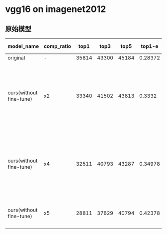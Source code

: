 # vgg16 on imagenet2012
## 原始模型
| model_name              | comp_ratio | top1  | top3  | top5  | top1-e  | top3-e  | top5-e   | top1-e-inc | top3-e-inc | top5-e-inc | explain                                  |
| ----------------------- | ---------- | ----- | ----- | ----- | ------- | ------- | -------- | ---------- | ---------- | ---------- | ---------------------------------------- |
| original                | -          | 35814 | 43300 | 45184 | 0.28372 | 0.134   | 0.09632  | -          | -          | -          | -                                        |
| ours(without fine-tune) | x2         | 33340 | 41502 | 43813 | 0.3332  | 0.16996 | 0.123740 | 0.04948    | 0.03596    | 0.02742    | conv1_x ~ conv4_x保留0.5比率的通道数，先是逐层地进行优化，之后则是优化所有的被剪枝了的卷积层，使用最后一层被剪枝了的卷积层的特征图 |
| ours(without fine-tune) | x4         | 32511 | 40793 | 43287 | 0.34978 | 0.18414 | 0.13426  | 0.12534    | 0.05014    | 0.03794    | conv1_x ~ conv4_x保留0.25比率的通道数，并非是逐层地进行优化，而是以一种迭代的方式进行优化，第一次优化第一层；第二层优化第一，第二层；... |
| ours(without fine-tune) | x5         | 28811 | 37829 | 40794 | 0.42378 | 0.24342 | 0.18412  | 0.14006    | 0.10942    | 0.0878     | conv1_x~conv4_x保留0.2比率的通道数，并且向上取整;conv5_x不变 |

